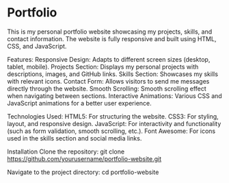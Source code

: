 # Portfolio
This is my personal portfolio website showcasing my projects, skills, and contact information. The website is fully responsive and built using HTML, CSS, and JavaScript.

Features:
Responsive Design: Adapts to different screen sizes (desktop, tablet, mobile).
Projects Section: Displays my personal projects with descriptions, images, and GitHub links.
Skills Section: Showcases my skills with relevant icons.
Contact Form: Allows visitors to send me messages directly through the website.
Smooth Scrolling: Smooth scrolling effect when navigating between sections.
Interactive Animations: Various CSS and JavaScript animations for a better user experience.

Technologies Used:
HTML5: For structuring the website.
CSS3: For styling, layout, and responsive design.
JavaScript: For interactivity and functionality (such as form validation, smooth scrolling, etc.).
Font Awesome: For icons used in the skills section and social media links.

Installation
Clone the repository:
 git clone https://github.com/yourusername/portfolio-website.git

Navigate to the project directory:
cd portfolio-website

